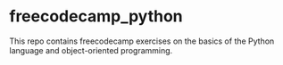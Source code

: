 # freecodecamp_python
This repo contains freecodecamp exercises on the basics of the Python language and object-oriented programming.
